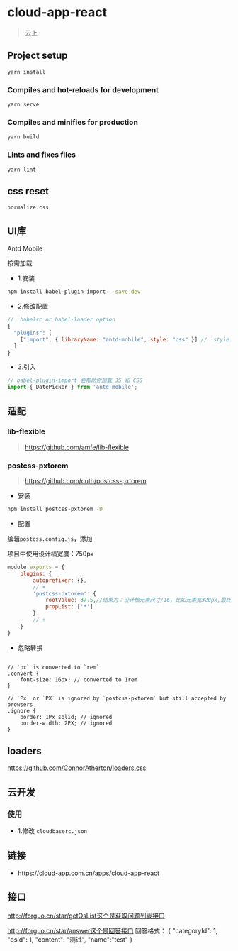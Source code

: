 # cloud-app-react

> 云上

## Project setup

```
yarn install
```

### Compiles and hot-reloads for development
```
yarn serve
```

### Compiles and minifies for production
```
yarn build
```

### Lints and fixes files
```
yarn lint
```

## css reset
`normalize.css`

## UI库

Antd Mobile

按需加载

- 1.安装

```bash babel-plugin-import
npm install babel-plugin-import --save-dev
```

- 2.修改配置

```javascript
// .babelrc or babel-loader option
{
  "plugins": [
    ["import", { libraryName: "antd-mobile", style: "css" }] // `style: true` 会加载 less 文件
  ]
}

```

- 3.引入

```javascript
// babel-plugin-import 会帮助你加载 JS 和 CSS
import { DatePicker } from 'antd-mobile';
```

## 适配

### lib-flexible

> https://github.com/amfe/lib-flexible

### postcss-pxtorem

> https://github.com/cuth/postcss-pxtorem

- 安装

```bash
npm install postcss-pxtorem -D
```

- 配置

编辑`postcss.config.js`，添加

项目中使用设计稿宽度：750px

```javascript
module.exports = {
    plugins: {
        autoprefixer: {},
        // +
        'postcss-pxtorem': {
            rootValue: 37.5,//结果为：设计稿元素尺寸/16，比如元素宽320px,最终页面会换算成 20rem
            propList: ['*']
        }
        // +
    }
}
```

-  忽略转换

```less

// `px` is converted to `rem`
.convert {
    font-size: 16px; // converted to 1rem
}

// `Px` or `PX` is ignored by `postcss-pxtorem` but still accepted by browsers
.ignore {
    border: 1Px solid; // ignored
    border-width: 2PX; // ignored
}
```

## loaders

https://github.com/ConnorAtherton/loaders.css

## 云开发

### 使用

- 1.修改 `cloudbaserc.json`

## 链接

- https://cloud-app.com.cn/apps/cloud-app-react

## 接口

http://forguo.cn/star/getQsList这个是获取问题列表接口

http://forguo.cn/star/answer这个是回答接口
回答格式：
{
    "categoryId": 1,
    "qsId": 1,
    "content": "测试",
    "name":"test"
}
